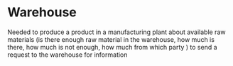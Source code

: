 # Warehouse
Needed to produce a product in a manufacturing plant about available raw materials (is there enough raw material in the warehouse, how much is there, how much is not enough, how much from which party ) to send a request to the warehouse for information

